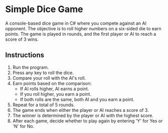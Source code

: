 # Simple Dice Game

A console-based dice game in C# where you compete against an AI opponent. The objective is to roll higher numbers on a six-sided die to earn points. The game is played in rounds, and the first player or AI to reach a score of 3 wins.

## Instructions

1. Run the program.
2. Press any key to roll the dice.
3. Compare your roll with the AI's roll.
4. Earn points based on the comparison:
   - If AI rolls higher, AI earns a point.
   - If you roll higher, you earn a point.
   - If both rolls are the same, both AI and you earn a point.
5. Repeat for a total of 5 rounds.
6. The game ends when either the player or AI reaches a score of 3.
7. The winner is determined by the player or AI with the highest score.
8. After each game, decide whether to play again by entering 'Y' for Yes or 'N' for No.
